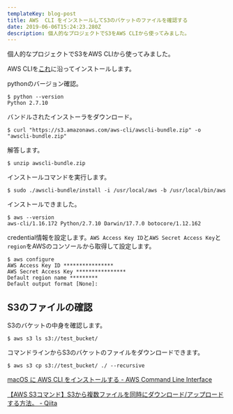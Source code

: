 ```yaml
---
templateKey: blog-post
title: AWS  CLI をインストールしてS3のバケットのファイルを確認する
date: 2019-06-06T15:24:23.280Z
description: 個人的なプロジェクトでS3をAWS CLIから使ってみました。
---
```

個人的なプロジェクトでS3をAWS CLIから使ってみました。

AWS CLIを[これ](https://docs.aws.amazon.com/ja_jp/cli/latest/userguide/install-macos.html)に沿ってインストールします。

pythonのバージョン確認。

```
$ python --version
Python 2.7.10
```

バンドルされたインストーラをダウンロード。

```
$ curl "https://s3.amazonaws.com/aws-cli/awscli-bundle.zip" -o "awscli-bundle.zip"
```

解答します。

```
$ unzip awscli-bundle.zip
```

インストールコマンドを実行します。

```
$ sudo ./awscli-bundle/install -i /usr/local/aws -b /usr/local/bin/aws
```

インストールできました。

```
$ aws --version
aws-cli/1.16.172 Python/2.7.10 Darwin/17.7.0 botocore/1.12.162
```

credential情報を設定します。`AWS Access Key ID`と`AWS Secret Access Key`と`region`をAWSのコンソールから取得して設定します。

```
$ aws configure
AWS Access Key ID ****************
AWS Secret Access Key ****************
Default region name *********
Default output format [None]:
```

## S3のファイルの確認

S3のバケットの中身を確認します。

```
$ aws s3 ls s3://test_bucket/
```

コマンドラインからS3のバケットのファイルをダウンロードできます。

```
$ aws s3 cp s3://test_bucket/ ./ --recursive
```

[macOS に AWS CLI をインストールする - AWS Command Line Interface](https://docs.aws.amazon.com/ja_jp/cli/latest/userguide/install-macos.html)

[【AWS S3コマンド】S3から複数ファイルを同時にダウンロード/アップロードする方法。 - Qiita](https://qiita.com/pokari_dz/items/9f6bc8df8ee4ae65040f)

